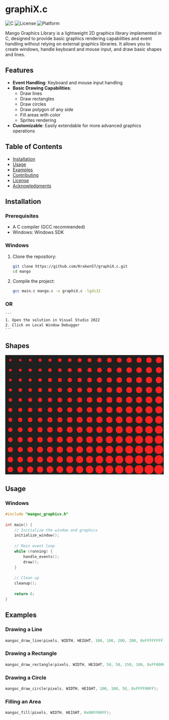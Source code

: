 # graphiX.c

![C](https://img.shields.io/badge/language-C-blue)
![License](https://img.shields.io/badge/license-MIT-green)
![Platform](https://img.shields.io/badge/platform-Windows%20%7C%20Linux-lightgrey)

Mango Graphics Library is a lightweight 2D graphics library implemented in C, designed to provide basic graphics rendering capabilities and event handling without relying on external graphics libraries. It allows you to create windows, handle keyboard and mouse input, and draw basic shapes and lines.

## Features

- **Event Handling**: Keyboard and mouse input handling
- **Basic Drawing Capabilities**:
  - Draw lines
  - Draw rectangles
  - Draw circles
  - Draw polygon of any side
  - Fill areas with color
  - Sprites rendering
- **Customizable**: Easily extendable for more advanced graphics operations

## Table of Contents

- [Installation](#installation)
- [Usage](#usage)
- [Examples](#examples)
- [Contributing](#contributing)
- [License](#license)
- [Acknowledgments](#acknowledgments)

## Installation

### Prerequisites

- A C compiler (GCC recommended)
- Windows: Windows SDK

### Windows

1. Clone the repository:
    ```sh
    git clone https://github.com/Kraken57/graphiX.c.git
    cd mango
    ```

2. Compile the project:
    ```sh
    gcc main.c mango.c -o graphiX.c -lgdi32
    ```
### OR
    ```
    1. Open the solution in Visual Studio 2022
    2. Click on Local Window Debugger
    ```
## Shapes 
![Alt text](imgs/circle.png)


## Usage

### Windows

```c
#include "mangoc_graphics.h"

int main() {
    // Initialize the window and graphics
    initialize_window();
    
    // Main event loop
    while (running) {
        handle_events();
        draw();
    }
    
    // Clean up
    cleanup();
    
    return 0;
}
```

## Examples

### Drawing a Line

```c
mangoc_draw_line(pixels, WIDTH, HEIGHT, 100, 100, 200, 200, 0xFFFFFFFF);
```

### Drawing a Rectangle

```c
mangoc_draw_rectangle(pixels, WIDTH, HEIGHT, 50, 50, 150, 100, 0xFF0000FF);
```

### Drawing a Circle

```c
mangoc_draw_circle(pixels, WIDTH, HEIGHT, 100, 100, 50, 0xFFFF00FF);
```

### Filling an Area

```c
mangoc_fill(pixels, WIDTH, HEIGHT, 0x00FF00FF);
```

